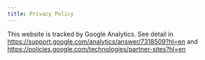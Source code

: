 ```yaml
---
title: Privacy Policy
---
```


This website is tracked by Google Analytics. See detail in https://support.google.com/analytics/answer/7318509?hl=en and https://policies.google.com/technologies/partner-sites?hl=en